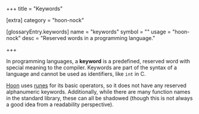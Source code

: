 +++
title = "Keywords"

[extra]
category = "hoon-nock"

[glossaryEntry.keywords]
name = "keywords"
symbol = ""
usage = "hoon-nock"
desc = "Reserved words in a programming language."

+++

In programming languages, a **keyword** is a predefined, reserved word with
special meaning to the compiler. Keywords are part of the syntax of a language
and cannot be used as identifiers, like `int` in C.

[Hoon](/reference/glossary/hoon) uses [runes](/reference/glossary/rune) for its
basic operators, so it does not have any reserved alphanumeric keywords.
Additionally, while there are many function names in the standard library, these
can all be shadowed (though this is not always a good idea from a readability
perspective).
